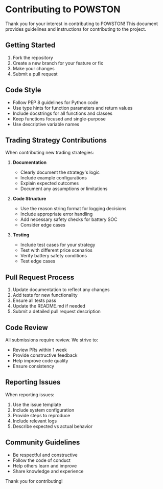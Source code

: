 # Contributing to POWSTON

Thank you for your interest in contributing to POWSTON! This document provides guidelines and instructions for contributing to the project.

## Getting Started

1. Fork the repository
2. Create a new branch for your feature or fix
3. Make your changes
4. Submit a pull request

## Code Style

- Follow PEP 8 guidelines for Python code
- Use type hints for function parameters and return values
- Include docstrings for all functions and classes
- Keep functions focused and single-purpose
- Use descriptive variable names

## Trading Strategy Contributions

When contributing new trading strategies:

1. **Documentation**
   - Clearly document the strategy's logic
   - Include example configurations
   - Explain expected outcomes
   - Document any assumptions or limitations

2. **Code Structure**
   - Use the reason string format for logging decisions
   - Include appropriate error handling
   - Add necessary safety checks for battery SOC
   - Consider edge cases

3. **Testing**
   - Include test cases for your strategy
   - Test with different price scenarios
   - Verify battery safety conditions
   - Test edge cases

## Pull Request Process

1. Update documentation to reflect any changes
2. Add tests for new functionality
3. Ensure all tests pass
4. Update the README.md if needed
5. Submit a detailed pull request description

## Code Review

All submissions require review. We strive to:

- Review PRs within 1 week
- Provide constructive feedback
- Help improve code quality
- Ensure consistency

## Reporting Issues

When reporting issues:

1. Use the issue template
2. Include system configuration
3. Provide steps to reproduce
4. Include relevant logs
5. Describe expected vs actual behavior

## Community Guidelines

- Be respectful and constructive
- Follow the code of conduct
- Help others learn and improve
- Share knowledge and experience

Thank you for contributing!
